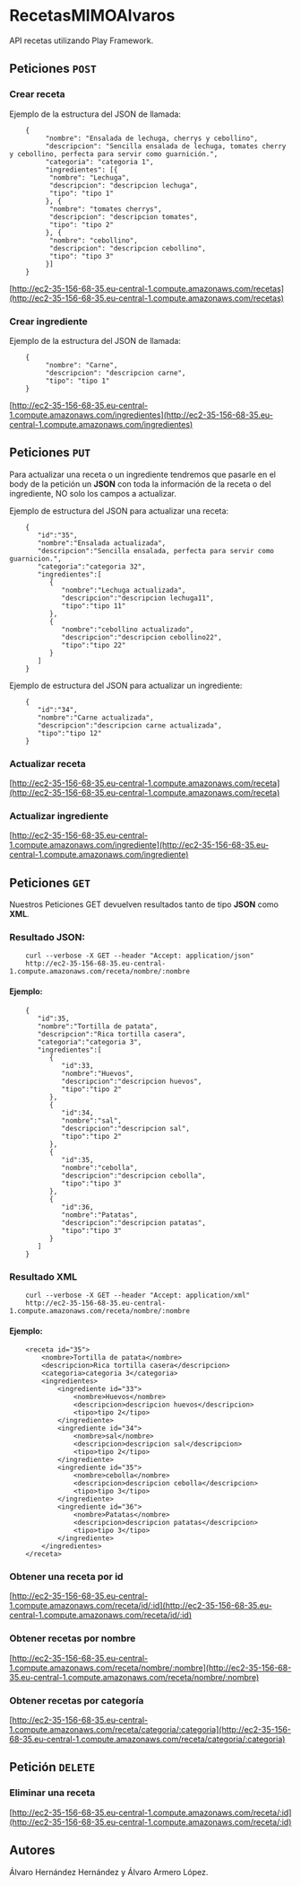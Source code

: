 # RecetasMIMOAlvaros
API recetas utilizando Play Framework.
## Peticiones `POST`
### Crear receta
Ejemplo de la estructura del JSON de llamada: 

        {
             "nombre": "Ensalada de lechuga, cherrys y cebollino",
             "descripcion": "Sencilla ensalada de lechuga, tomates cherry y cebollino, perfecta para servir como guarnición.",
             "categoria": "categoria 1",
             "ingredientes": [{
              "nombre": "Lechuga",
              "descripcion": "descripcion lechuga",
              "tipo": "tipo 1"
             }, {
              "nombre": "tomates cherrys",
              "descripcion": "descripcion tomates",
              "tipo": "tipo 2"
             }, {
              "nombre": "cebollino",
              "descripcion": "descripcion cebollino",
              "tipo": "tipo 3"
             }]
        }
[http://ec2-35-156-68-35.eu-central-1.compute.amazonaws.com/recetas](http://ec2-35-156-68-35.eu-central-1.compute.amazonaws.com/recetas)
### Crear ingrediente
Ejemplo de la estructura del JSON de llamada:

        {
             "nombre": "Carne",
             "descripcion": "descripcion carne",
             "tipo": "tipo 1"
        }
[http://ec2-35-156-68-35.eu-central-1.compute.amazonaws.com/ingredientes](http://ec2-35-156-68-35.eu-central-1.compute.amazonaws.com/ingredientes)

## Peticiones `PUT`
Para actualizar una receta o un ingrediente tendremos que pasarle en el body de la petición un **JSON** con toda la información de la receta o del ingrediente, NO solo los campos a actualizar. 

Ejemplo de estructura del JSON para actualizar una receta:

        {  
           "id":"35",
           "nombre":"Ensalada actualizada",
           "descripcion":"Sencilla ensalada, perfecta para servir como guarnicion.",
           "categoria":"categoria 32",
           "ingredientes":[  
              {  
                 "nombre":"Lechuga actualizada",
                 "descripcion":"descripcion lechuga11",
                 "tipo":"tipo 11"
              },
              {  
                 "nombre":"cebollino actualizado",
                 "descripcion":"descripcion cebollino22",
                 "tipo":"tipo 22"
              }
           ]
        }
        
Ejemplo de estructura del JSON para actualizar un ingrediente:

        {  
           "id":"34",
           "nombre":"Carne actualizada",
           "descripcion":"descripcion carne actualizada",
           "tipo":"tipo 12"
        }
### Actualizar receta
[http://ec2-35-156-68-35.eu-central-1.compute.amazonaws.com/receta](http://ec2-35-156-68-35.eu-central-1.compute.amazonaws.com/receta)

### Actualizar ingrediente
[http://ec2-35-156-68-35.eu-central-1.compute.amazonaws.com/ingrediente](http://ec2-35-156-68-35.eu-central-1.compute.amazonaws.com/ingrediente)

## Peticiones `GET`
Nuestros Peticiones GET devuelven resultados tanto de tipo **JSON** como **XML**.
### Resultado JSON:

        curl --verbose -X GET --header "Accept: application/json" 
        http://ec2-35-156-68-35.eu-central-1.compute.amazonaws.com/receta/nombre/:nombre
#### Ejemplo:

        {  
           "id":35,
           "nombre":"Tortilla de patata",
           "descripcion":"Rica tortilla casera",
           "categoria":"categoria 3",
           "ingredientes":[  
              {  
                 "id":33,
                 "nombre":"Huevos",
                 "descripcion":"descripcion huevos",
                 "tipo":"tipo 2"
              },
              {  
                 "id":34,
                 "nombre":"sal",
                 "descripcion":"descripcion sal",
                 "tipo":"tipo 2"
              },
              {  
                 "id":35,
                 "nombre":"cebolla",
                 "descripcion":"descripcion cebolla",
                 "tipo":"tipo 3"
              },
              {  
                 "id":36,
                 "nombre":"Patatas",
                 "descripcion":"descripcion patatas",
                 "tipo":"tipo 3"
              }
           ]
        }
### Resultado XML
        curl --verbose -X GET --header "Accept: application/xml" 
        http://ec2-35-156-68-35.eu-central-1.compute.amazonaws.com/receta/nombre/:nombre

#### Ejemplo:
        <receta id="35">
            <nombre>Tortilla de patata</nombre>
            <descripcion>Rica tortilla casera</descripcion>
            <categoria>categoria 3</categoria>
            <ingredientes>
                <ingrediente id="33">
                    <nombre>Huevos</nombre>
                    <descripcion>descripcion huevos</descripcion>
                    <tipo>tipo 2</tipo>
                </ingrediente>
                <ingrediente id="34">
                    <nombre>sal</nombre>
                    <descripcion>descripcion sal</descripcion>
                    <tipo>tipo 2</tipo>
                </ingrediente>
                <ingrediente id="35">
                    <nombre>cebolla</nombre>
                    <descripcion>descripcion cebolla</descripcion>
                    <tipo>tipo 3</tipo>
                </ingrediente>
                <ingrediente id="36">
                    <nombre>Patatas</nombre>
                    <descripcion>descripcion patatas</descripcion>
                    <tipo>tipo 3</tipo>
                </ingrediente>
            </ingredientes>
        </receta>
### Obtener una receta por id
[http://ec2-35-156-68-35.eu-central-1.compute.amazonaws.com/receta/id/:id](http://ec2-35-156-68-35.eu-central-1.compute.amazonaws.com/receta/id/:id)
### Obtener recetas por nombre
 [http://ec2-35-156-68-35.eu-central-1.compute.amazonaws.com/receta/nombre/:nombre](http://ec2-35-156-68-35.eu-central-1.compute.amazonaws.com/receta/nombre/:nombre) 
### Obtener recetas por categoría
 [http://ec2-35-156-68-35.eu-central-1.compute.amazonaws.com/receta/categoria/:categoria](http://ec2-35-156-68-35.eu-central-1.compute.amazonaws.com/receta/categoria/:categoria) 
 
## Petición `DELETE`
### Eliminar una receta
[http://ec2-35-156-68-35.eu-central-1.compute.amazonaws.com/receta/:id](http://ec2-35-156-68-35.eu-central-1.compute.amazonaws.com/receta/:id) 


## Autores
Álvaro Hernández Hernández y Álvaro Armero López.